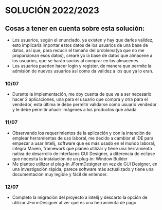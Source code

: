 # SOLUCIÓN 2022/2023
## Cosas a tener en cuenta sobre esta solución:
- Los usuarios, según el enunciado, ya existen y hay que darles validez,  esto implicaría importar estos datos de los usuarios de una base de datos, así que, para reducir el tamaño del problema(ya que no me proporcionan esos datos), crearé yo la base de datos que almacene a los usuarios, que se harán socios al comprar en los almacenes.
- Los usuarios pueden hacer login y register, de manera que permite la admisión de nuevos usuarios así como da validez a los que ya lo eran.
### 10/07
- Durante la implementación, me doy cuenta de que va a ser necesario hacer 2 aplicaciones, una para el usuario que compra y otra para el vendedor, esta última le debe permitir validarse como usuario vendedor y le debe permitir añadir imágenes a los productos que añada
### 11/07
- Observando los requerimientos de la aplicación y con la intención de emplear herramientas de uso laboral, me decido a cambiar el IDE para empezar a usar Intelij, software que es más usado en el mundo laboral, integra Maven, framework que planeo utilizar y tiene una herramienta nativa de desarrollo de interfaces GUI Designer, a diferencia de eclipse que necesita la instalación de un plug-in: Window Builder
- Me planteo utilizar el plug-in JFormDesigner en vez de GUI Designer, en una investigación rápida, parece software más actualizado y tiene una documentación muy legible y fácil de entender.
### 12/07
- Completo la migración del proyecto a intelij y descarto la opción de utilizar JFormDesigner al ver que es una herramienta de pago